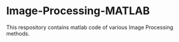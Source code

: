 # Image-Processing-MATLAB

This respository contains matlab code of various Image Processing methods.
